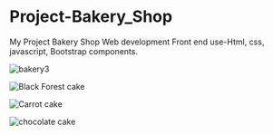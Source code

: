 # Project-Bakery_Shop
My Project Bakery Shop Web development Front end use-Html, css, javascript, Bootstrap components.


![bakery3](https://github.com/user-attachments/assets/715d9de5-2dc0-4b4d-84c5-7abab1d881d5)

![Black Forest cake](https://github.com/user-attachments/assets/acbf38f4-dd76-475f-8ce8-dfade4b8c753)

![Carrot cake](https://github.com/user-attachments/assets/5c9502c4-2344-4e50-84cf-186a05ca7906)

![chocolate cake](https://github.com/user-attachments/assets/4855bd8a-b742-4e1b-8016-885385a6f959)
